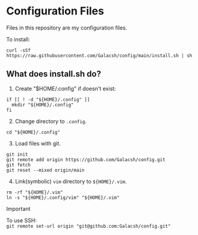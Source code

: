 # Configuration Files

Files in this repository are my configuration files.

To install:

```shell
curl -sSf https://raw.githubusercontent.com/Galacsh/config/main/install.sh | sh
```

## What does install.sh do?

1. Create "$HOME/.config" if doesn't exist:

```shell
if [[ ! -d "${HOME}/.config" ]]
  mkdir "${HOME}/.config"
fi
```

2. Change directory to `.config`.

```shell
cd "${HOME}/.config"
```

3. Load files with git.

```shell
git init
git remote add origin https://github.com/Galacsh/config.git
git fetch
git reset --mixed origin/main
```

4. Link(symbolic) `vim` directory to `${HOME}/.vim`.

```shell
rm -rf "${HOME}/.vim"
ln -s "${HOME}/.config/vim" "${HOME}/.vim"
```

> [!IMPORTANT]
> To use SSH:  
> `git remote set-url origin "git@github.com:Galacsh/config.git"`

